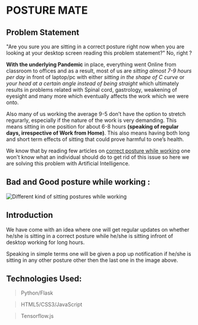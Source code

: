 # __POSTURE MATE__
## Problem Statement

"Are you sure you are sitting in a correct posture right now when you are looking at your desktop screen reading this problem statement?" No, right ?

__With the underlying Pandemic__ in place, everything went Online from classroom to offices and as a result, most of us are _sitting almost 7-9 hours per day_ in front of laptop/pc with either _sitting in the shape of C curve_ or _your head at a certain angle instead of being straight_ which ultimately results in problems related with Spinal cord,  gastrology, weakening of eyesight and many more which eventually affects the work which we were onto.

Also many of us working the average 9-5 don’t have the option to stretch regurarly, especially if the nature of the work is very demanding. This means sitting in one position for about 6-8 hours __(speaking of regular days, irrespective of Work from Home)__. This also means having both long and short term effects of sitting that could prove harmful to one’s health.

We know that by reading few articles on [correct posture while working](https://www.work-fit.com/blog/how-to-sit-properly-at-your-desk) one won't know what an individual should do to get rid of this issue so here we are solving this problem with Artificial Intelligence.

## Bad and Good posture while working : 
![](https://assets.website-files.com/5876c7374691a7d805ce8d19/5aa15464efcfd20001628a17_shutterstock_524133304-p-1080.jpeg "Different kind of sitting postures while working")

## Introduction
We have come with an idea where one will get regular updates on whether he/she is sitting in a correct posture while he/she is sitting infront of desktop working for long hours.

Speaking in simple terms one will be given a pop up notification if he/she is sitting in any other posture other then the last one in the image above.

## Technologies Used:
> Python/Flask

> HTML5/CSS3/JavaScript

> Tensorflow.js

